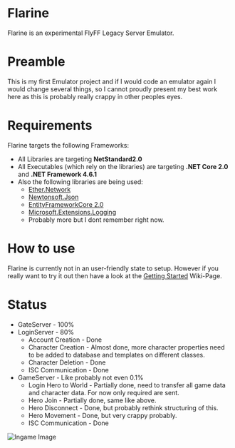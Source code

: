 
# Flarine
Flarine is an experimental FlyFF Legacy Server Emulator.

# Preamble
This is my first Emulator project and if I would code an emulator again I would change several things, so I cannot proudly present my best work here as this is probably really crappy in other peoples eyes.

# Requirements
Flarine targets the following Frameworks:
* All Libraries are targeting **NetStandard2.0**
* All Executables (which rely on the libraries) are targeting **.NET Core 2.0** and **.NET Framework 4.6.1**
* Also the following libraries are being used:
    * [Ether.Network](https://github.com/Eastrall/Ether.Network)
    * [Newtonsoft.Json](https://www.newtonsoft.com/json)
    * [EntityFrameworkCore 2.0](https://docs.microsoft.com/en-us/ef/core/what-is-new/)
    * [Microsoft.Extensions.Logging](https://www.nuget.org/packages/Microsoft.Extensions.Logging/)
    * Probably more but I dont remember right now.

# How to use
Flarine is currently not in an user-friendly state to setup. However if you really want to try it out then have a look at the [Getting Started](https://github.com/Yothri/Flarine/wiki/Getting-Started) Wiki-Page.

# Status
* GateServer - 100%
* LoginServer - 80%
   * Account Creation - Done
   * Character Creation - Almost done, more character properties need to be added to database and templates on different classes.
   * Character Deletion - Done
   * ISC Communication - Done
* GameServer - Like probably not even 0.1%
   * Login Hero to World - Partially done, need to transfer all game data and character data. For now only required are sent.
   * Hero Join - Partially done, same like above.
   * Hero Disconnect - Done, but probably rethink structuring of this.
   * Hero Movement - Done, but very crappy probably.
   * ISC Communication - Done

![Ingame Image](https://puu.sh/zaiuO/718f01e7f4.jpg)

